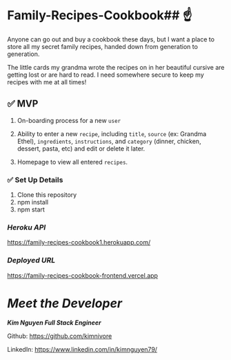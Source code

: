# Family-Recipes-Cookbook## ☝️

Anyone can go out and buy a cookbook these days, but I want a place to store all my secret family recipes, handed down from generation to generation. 

The little cards my grandma wrote the recipes on in her beautiful cursive are getting lost or are hard to read. I need somewhere secure to keep my recipes with me at all times!

## ✅ **MVP**

1. On-boarding process for a new `user`

2. Ability to enter a new `recipe`, including `title`, `source` (ex: Grandma Ethel), `ingredients`, `instructions`, and `category` (dinner, chicken, dessert, pasta, etc) and edit or delete it later.

3. Homepage to view all entered `recipes`.

<!-- 4. Ability to search for `recipes` by `title` or tagged `categories`. -->

<!-- ## 🏃‍♀️**Stretch**

1. Ability to upload a `picture` of the original `recipe` along with the `recipe` entry.

2. By default all `recipe`s uploaded can only be viewed by the `user` logged in. A stretch goal would add the ability to invite another `user` with the link to view the `recipe`. -->

### ✅  **Set Up Details**

1. Clone this repository
2. npm install
3. npm start

### *Heroku API*
https://family-recipes-cookbook1.herokuapp.com/

### *Deployed URL*
https://family-recipes-cookbook-frontend.vercel.app


# *Meet the Developer*
***Kim Nguyen
Full Stack Engineer***

Github: https://github.com/kimnivore

LinkedIn: https://www.linkedin.com/in/kimnguyen79/